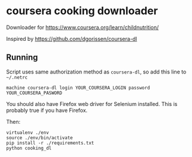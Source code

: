 # coursera cooking downloader

Downloader for https://www.coursera.org/learn/childnutrition/

Inspired by https://github.com/dgorissen/coursera-dl

## Running

Script uses same authorization method as `coursera-dl`, so add this line to `~/.netrc`

```
machine coursera-dl login YOUR_COURSERA_LOGIN password YOUR_COURSERA_PASWORD
```

You should also have Firefox web driver for Selenium installed. This is probably true if you have Firefox.

Then:

```
virtualenv ./env
source ./env/bin/activate
pip install -r ./requirements.txt
python cooking_dl
```
